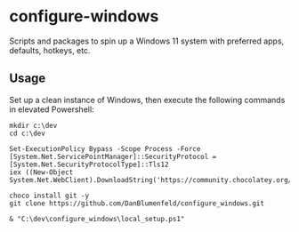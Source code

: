 
# configure-windows
Scripts and packages to spin up a Windows 11 system with preferred apps, defaults, hotkeys, etc.

## Usage
Set up a clean instance of Windows, then execute the following commands in elevated Powershell:
```
mkdir c:\dev
cd c:\dev

Set-ExecutionPolicy Bypass -Scope Process -Force
[System.Net.ServicePointManager]::SecurityProtocol = [System.Net.SecurityProtocolType]::Tls12
iex ((New-Object System.Net.WebClient).DownloadString('https://community.chocolatey.org/install.ps1'))

choco install git -y
git clone https://github.com/DanBlumenfeld/configure_windows.git

& "C:\dev\configure_windows\local_setup.ps1"

```
